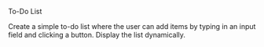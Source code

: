 To-Do List

Create a simple to-do list where the user can add items by typing in an input field and clicking a button. Display the list dynamically.